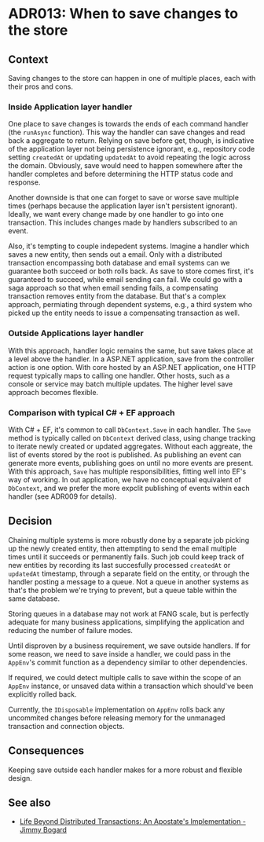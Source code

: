 # ADR013: When to save changes to the store

## Context

Saving changes to the store can happen in one of multiple places, each with
their pros and cons.

### Inside Application layer handler

One place to save changes is towards the ends of each command handler (the
`runAsync` function). This way the handler can save changes and read back a
aggregate to return. Relying on save before get, though, is indicative of the
application layer not being persistence ignorant, e.g., repository code setting
`createdAt` or updating `updatedAt` to avoid repeating the logic across the
domain. Obviously, save would need to happen somewhere after the handler
completes and before determining the HTTP status code and response.

Another downside is that one can forget to save or worse save multiple times
(perhaps because the application layer isn't persistent ignorant). Ideally, we
want every change made by one handler to go into one transaction. This includes
changes made by handlers subscribed to an event.

Also, it's tempting to couple indepedent systems. Imagine a handler which saves
a new entity, then sends out a email. Only with a distributed transaction
encompassing both database and email systems can we guarantee both succeed or
both rolls back. As save to store comes first, it's guaranteed to succeed, while
email sending can fail. We could go with a saga approach so that when email
sending fails, a compensating transaction removes entity from the database. But
that's a complex approach, permiating through dependent systems, e.g., a third
system who picked up the entity needs to issue a compensating transaction as
well.

### Outside Applications layer handler

With this approach, handler logic remains the same, but save takes place at a
level above the handler. In a ASP.NET application, save from the controller
action is one option. With core hosted by an ASP.NET application, one HTTP
request typically maps to calling one handler. Other hosts, such as a console or
service may batch multiple updates. The higher level save approach becomes
flexible.

### Comparison with typical C# + EF approach

With C# + EF, it's common to call `DbContext.Save` in each handler. The `Save`
method is typically called on `DbContext` derived class, using change tracking
to iterate newly created or updated aggregates. Without each aggreate, the list
of events stored by the root is published. As publishing an event can generate
more events, publishing goes on until no more events are present. With this
approach, `Save` has multiple responsibilities, fitting well into EF's way of
working. In out application, we have no conceptual equivalent of `DbContext`,
and we prefer the more expclit publishing of events within each handler (see
ADR009 for details).

## Decision

Chaining multiple systems is more robustly done by a separate job picking up the
newly created entity, then attempting to send the email multiple times until it
succeeds or permanently fails. Such job could keep track of new entities by
recording its last succesfully processed `createdAt` or `updatedAt` timestamp,
through a separate field on the entity, or through the handler posting a message
to a queue. Not a queue in another systems as that's the problem we're trying to
prevent, but a queue table within the same database.

Storing queues in a database may not work at FANG scale, but is perfectly
adequate for many business applications, simplifying the application and
reducing the number of failure modes.

Until disproven by a business requirement, we save outside handlers. If for some
reason, we need to save inside a handler, we could pass in the `AppEnv`'s commit
function as a dependency similar to other dependencies.

If required, we could detect multiple calls to save within the scope of an
`AppEnv` instance, or unsaved data within a transaction which should've been
explicitly rolled back.

Currently, the `IDisposable` implementation on `AppEnv` rolls back any
uncommited changes before releasing memory for the unmanaged transaction and
connection objects.

## Consequences

Keeping save outside each handler makes for a more robust and flexible design.

## See also

- [Life Beyond Distributed Transactions: An Apostate's Implementation - Jimmy Bogard](https://www.youtube.com/watch?v=1fjGPG-v76s)
